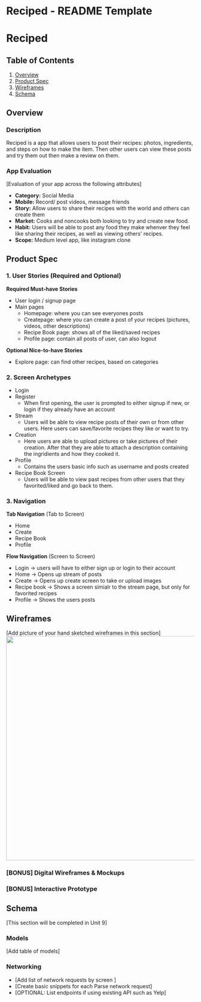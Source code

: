 Reciped - README Template
===

# Reciped

## Table of Contents
1. [Overview](#Overview)
1. [Product Spec](#Product-Spec)
1. [Wireframes](#Wireframes)
2. [Schema](#Schema)

## Overview
### Description
Reciped is a app that allows users to post their recipes: photos, ingredients, and steps on how to make the item. Then other users can view these posts and try them out then make a review on them.

### App Evaluation
[Evaluation of your app across the following attributes]
- **Category:** Social Media
- **Mobile:** Record/ post videos, message friends
- **Story:** Allow users to share their recipes with the world and others can create them
- **Market:** Cooks and noncooks both looking to try and create new food.
- **Habit:** Users will be able to post any food they make whenver they feel like sharing their recipes, as well as viewing others' recipes.
- **Scope:** Medium level app, like instagram clone

## Product Spec

### 1. User Stories (Required and Optional)

**Required Must-have Stories**

* User login / signup page
* Main pages
    * Homepage: where you can see everyones posts
    * Createpage: where you can create a post of your recipes (pictures, videos, other descriptions)
    * Recipe Book page: shows all of the liked/saved recipes
    * Profile page: contain all posts of user, can also logout 

**Optional Nice-to-have Stories**

* Explore page: can find other recipes, based on categories

### 2. Screen Archetypes

* Login
* Register
   * When first opening, the user is prompted to either signup if new, or login if they already have an account
* Stream
    * Users will be able to view recipe posts of their own or from other users. Here users can save/favorite recipes they like or want to try.
* Creation
    * Here users are able to upload pictures or take pictures of their creation. After that they are able to attach a description containing the ingridients and how they cooked it.
* Profile
    * Contains the users basic info such as username and posts created
* Recipe Book Screen
    * Users will be able to view past recipes from other users that they favorited/liked and go back to them.

### 3. Navigation

**Tab Navigation** (Tab to Screen)

* Home
* Create
* Recipe Book
* Profile

**Flow Navigation** (Screen to Screen)

* Login -> users will have to either sign up or login to their account
* Home -> Opens up stream of posts
* Create -> Opens up create screen to take or upload images  
* Recipe book -> Shows a screen simialr to the stream page, but only for favorited recipes
* Profile -> Shows the users posts

## Wireframes
[Add picture of your hand sketched wireframes in this section]
<img src="YOUR_WIREFRAME_IMAGE_URL" width=600>

### [BONUS] Digital Wireframes & Mockups

### [BONUS] Interactive Prototype

## Schema 
[This section will be completed in Unit 9]
### Models
[Add table of models]
### Networking
- [Add list of network requests by screen ]
- [Create basic snippets for each Parse network request]
- [OPTIONAL: List endpoints if using existing API such as Yelp]
